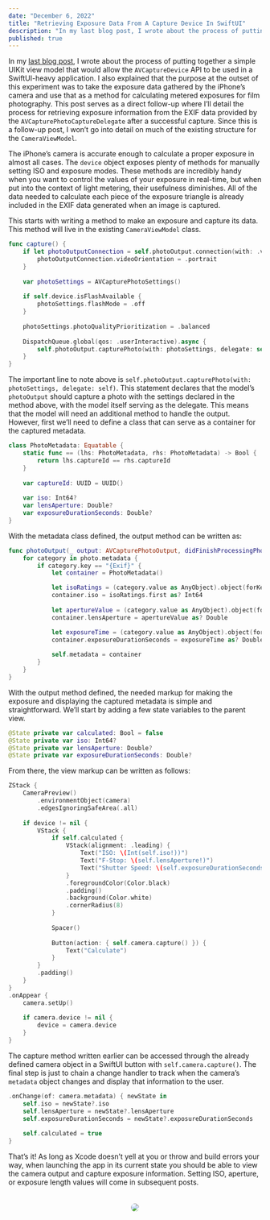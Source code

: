 ```yaml
---
date: "December 6, 2022"
title: "Retrieving Exposure Data From A Capture Device In SwiftUI"
description: "In my last blog post, I wrote about the process of putting together a simple UIKit view model that would allow the `AVCaptureDevice` API to be used in a SwiftUI-heavy application. This post follows-up on that foundation by retrieving exposure information for future offset calculations for light metering."
published: true
---
```


In my [last blog post](/posts/writing-a-camera-view-for-swift-ui/), I wrote about the process of putting together a simple UIKit view model that would allow the `AVCaptureDevice` API to be used in a SwiftUI-heavy application. I also explained that the purpose at the outset of this experiment was to take the exposure data gathered by the iPhone’s camera and use that as a method for calculating metered exposures for film photography. This post serves as a direct follow-up where I’ll detail the process for retrieving exposure information from the EXIF data provided by the `AVCapturePhotoCaptureDelegate` after a successful capture. Since this is a follow-up post, I won’t go into detail on much of the existing structure for the `CameraViewModel`.

The iPhone’s camera is accurate enough to calculate a proper exposure in almost all cases.  The `device` object exposes plenty of methods for manually setting ISO and exposure modes. These methods are incredibly handy when you want to control the values of your exposure in real-time, but when put into the context of light metering, their usefulness diminishes. All of the data needed to calculate each piece of the exposure triangle is already included in the EXIF data generated when an image is captured.

This starts with writing a method to make an exposure and capture its data. This method will live in the existing `CameraViewModel` class.

```swift
func capture() {
    if let photoOutputConnection = self.photoOutput.connection(with: .video) {
        photoOutputConnection.videoOrientation = .portrait
    }
        
    var photoSettings = AVCapturePhotoSettings()
        
    if self.device.isFlashAvailable {
        photoSettings.flashMode = .off
    }
        
    photoSettings.photoQualityPrioritization = .balanced
        
    DispatchQueue.global(qos: .userInteractive).async {
        self.photoOutput.capturePhoto(with: photoSettings, delegate: self)
    }
}
```

The important line to note above is `self.photoOutput.capturePhoto(with: photoSettings, delegate: self)`. This statement declares that the model’s `photoOutput` should capture a photo with the settings declared in the method above, with the model itself serving as the delegate. This means that the model will need an additional method to handle the output. However, first we’ll need to define a class that can serve as a container for the captured metadata.

```swift
class PhotoMetadata: Equatable {
    static func == (lhs: PhotoMetadata, rhs: PhotoMetadata) -> Bool {
        return lhs.captureId == rhs.captureId
    }
    
    var captureId: UUID = UUID()
    
    var iso: Int64?
    var lensAperture: Double?
    var exposureDurationSeconds: Double?
}
```

With the metadata class defined, the output method can be written as:

```swift
func photoOutput(_ output: AVCapturePhotoOutput, didFinishProcessingPhoto photo: AVCapturePhoto, error: Error?) {
    for category in photo.metadata {
        if category.key == "{Exif}" {
            let container = PhotoMetadata()

            let isoRatings = (category.value as AnyObject).object(forKey: "ISOSpeedRatings") as! [Any?]
            container.iso = isoRatings.first as? Int64
                
            let apertureValue = (category.value as AnyObject).object(forKey: "ApertureValue")
            container.lensAperture = apertureValue as? Double

            let exposureTime = (category.value as AnyObject).object(forKey: "ExposureTime")
            container.exposureDurationSeconds = exposureTime as? Double
                
            self.metadata = container
        }
    }
}
```

With the output method defined, the needed markup for making the exposure and displaying the captured metadata is simple and straightforward. We’ll start by adding a few state variables to the parent view.

```swift
@State private var calculated: Bool = false
@State private var iso: Int64?
@State private var lensAperture: Double?
@State private var exposureDurationSeconds: Double?
```

From there, the view markup can be written as follows:

```swift
ZStack {
    CameraPreview()
        .environmentObject(camera)
        .edgesIgnoringSafeArea(.all)
                
    if device != nil {
        VStack {
            if self.calculated {
                VStack(alignment: .leading) {
                    Text("ISO: \(Int(self.iso!))")
                    Text("F-Stop: \(self.lensAperture!)")
                    Text("Shutter Speed: \(self.exposureDurationSeconds!)seconds")
                }
                .foregroundColor(Color.black)
                .padding()
                .background(Color.white)
                .cornerRadius(8)
            }
                        
            Spacer()
                        
            Button(action: { self.camera.capture() }) {
                Text("Calculate")
            }
        }
        .padding()
    }
}
.onAppear {
	camera.setUp()
                
    if camera.device != nil {
    	device = camera.device
    }
}
```

The capture method written earlier can be accessed through the already defined camera object in a SwiftUI button with `self.camera.capture()`.  The final step is just to chain a change handler to track when the camera’s `metadata` object changes and display that information to the user.

```swift
.onChange(of: camera.metadata) { newState in
    self.iso = newState?.iso
    self.lensAperture = newState?.lensAperture
    self.exposureDurationSeconds = newState?.exposureDurationSeconds
                
    self.calculated = true
}
```

That’s it! As long as Xcode doesn’t yell at you or throw and build errors your way, when launching the app in its current state you should be able to view the camera output and capture exposure information. Setting ISO, aperture, or exposure length values will come in subsequent posts.

<div style="display:flex;justify-content:center">
    <img src="https://media4.giphy.com/media/nLXP6ajtjNbLX8B1Wi/giphy.gif" max-height="720px" style="border-radius:18px;margin-top:20px;">
</div>
